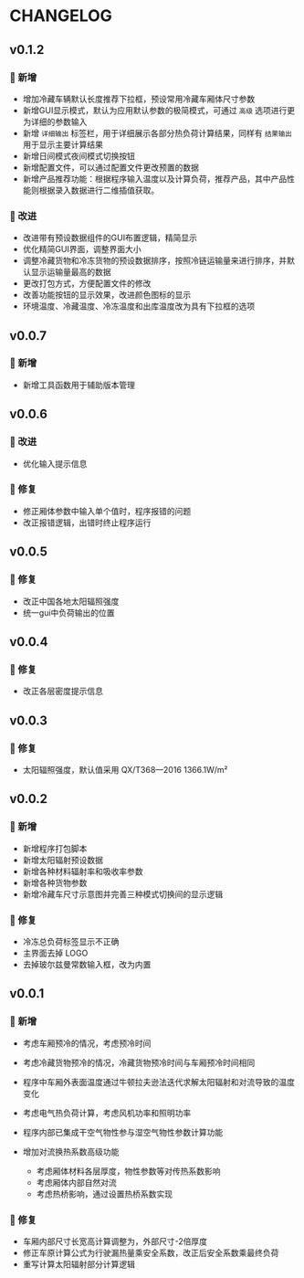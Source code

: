 <!--
 *  =======================================================================
 *  ·······································································
 *  ·······································································
 *  ····Y88b···d88P················888b·····d888·d8b·······················
 *  ·····Y88b·d88P·················8888b···d8888·Y8P·······················
 *  ······Y88o88P··················88888b·d88888···························
 *  ·······Y888P··8888b···88888b···888Y88888P888·888·88888b·····d88b·······
 *  ········888······"88b·888·"88b·888·Y888P·888·888·888·"88b·d88P"88b·····
 *  ········888···d888888·888··888·888··Y8P··888·888·888··888·888··888·····
 *  ········888··888··888·888··888·888···"···888·888·888··888·Y88b·888·····
 *  ········888··"Y888888·888··888·888·······888·888·888··888··"Y88888·····
 *  ·······························································888·····
 *  ··························································Y8b·d88P·····
 *  ···························································"Y88P"······
 *  ·······································································
 *  =======================================================================
 * 
 *  -----------------------------------------------------------------------
 * Author       : 焱铭
 * Date         : 2025-04-24 12:33:13 +0800
 * LastEditTime : 2025-05-23 20:18:07 +0800
 * Github       : https://github.com/YanMing-lxb/
 * FilePath     : /RefrTruck-HeatLoad-Solver/CHANGELOG.md
 * Description  : 
 *  -----------------------------------------------------------------------
 -->

# CHANGELOG

<!-- ### 新增功能
- 添加了对新文件格式的支持。
- 增加了自动保存功能，防止数据丢失。

### 改进
- 优化了代码结构，提升了运行效率。
- 改进了用户界面，使其更加直观易用。

### 修复
- 修复了在特定情况下程序崩溃的问题。
- 修正了若干已知的bug。

### 其他
- 新增 CHANGELOG.md 文件，用于记录版本更新日志。
 -->

## v0.1.2

### 🎉 新增

- 增加冷藏车辆默认长度推荐下拉框，预设常用冷藏车厢体尺寸参数
- 新增GUI显示模式，默认为应用默认参数的极简模式，可通过 `高级` 选项进行更为详细的参数输入
- 新增 `详细输出` 标签栏，用于详细展示各部分热负荷计算结果，同样有 `结果输出` 用于显示主要计算结果
- 新增日间模式夜间模式切换按钮
- 新增配置文件，可以通过配置文件更改预置的数据
- 新增产品推荐功能：根据程序输入温度以及计算负荷，推荐产品，其中产品性能则根据录入数据进行二维插值获取。

### 🌟 改进

- 改进带有预设数据组件的GUI布置逻辑，精简显示
- 优化精简GUI界面，调整界面大小
- 调整冷藏货物和冷冻货物的预设数据排序，按照冷链运输量来进行排序，并默认显示运输量最高的数据
- 更改打包方式，方便配置文件的修改
- 改善功能按钮的显示效果，改进颜色图标的显示
- 环境温度、冷藏温度、冷冻温度和出库温度改为具有下拉框的选项

## v0.0.7

### 🎉 新增

- 新增工具函数用于辅助版本管理

## v0.0.6

### 🌟 改进

- 优化输入提示信息

### 🐛 修复

- 修正厢体参数中输入单个值时，程序报错的问题
- 改正报错逻辑，出错时终止程序运行

## v0.0.5

### 🐛 修复

- 改正中国各地太阳辐照强度
- 统一gui中负荷输出的位置

## v0.0.4

### 🐛 修复

- 改正各层密度提示信息

## v0.0.3

### 🐛 修复

- 太阳辐照强度，默认值采用 QX/T368—2016 1366.1W/m²

## v0.0.2

### 🎉 新增

- 新增程序打包脚本
- 新增太阳辐射预设数据
- 新增各种材料辐射率和吸收率参数
- 新增各种货物参数
- 新增冷藏车尺寸示意图并完善三种模式切换间的显示逻辑

### 🐛 修复

- 冷冻总负荷标签显示不正确
- 主界面去掉 LOGO
- 去掉玻尔兹曼常数输入框，改为内置

## v0.0.1

### 🎉 新增

- 考虑车厢预冷的情况，考虑预冷时间
- 考虑冷藏货物预冷的情况，冷藏货物预冷时间与车厢预冷时间相同
- 程序中车厢外表面温度通过牛顿拉夫逊法迭代求解太阳辐射和对流导致的温度变化
- 考虑电气热负荷计算，考虑风机功率和照明功率
- 程序内部已集成干空气物性参与湿空气物性参数计算功能
- 增加对流换热系数高级功能

  - 考虑厢体材料各层厚度，物性参数等对传热系数影响
  - 考虑厢体内部自然对流
  - 考虑热桥影响，通过设置热桥系数实现

### 🐛 修复

- 车厢内部尺寸长宽高计算调整为，外部尺寸-2倍厚度
- 修正车原计算公式为行驶漏热量乘安全系数，改正后安全系数乘最终负荷
- 重写计算太阳辐射部分计算逻辑
